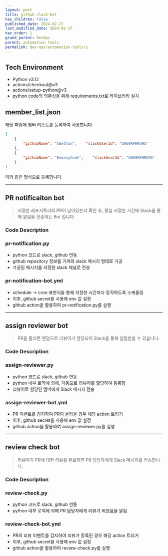 ```yaml
---
layout: post
title: github-slack-bot
has_children: false
published_date: 2024-02-27
last_modified_date: 2024-02-27
nav_order: 1
grand_parent: DevOps
parent: automation tools
permalink: dev-ops/automation-tools/1
---
```


## Tech Environment

- Python v3.12
- actions/checkout@v3
- actions/setup-python@v3
- python code의 의존성을 위해 requirements.txt로 라이브러리 설치

## member_list.json


해당 파일에 멤버 리스트를 등록하여 사용합니다.


```json
[  
	{    
		"githubName": "CEethan",    "slackUserId": "U069RPHRU95"  
	},  
	{    
		"githubName": "EeeasyCode",    "slackUserId": "U069RPHRU95"  
	}
]
```


이와 같은 형식으로 등록합니다.


---


## PR notificaiton bot


> 지정한 레포지토리의 PR이 남아있는지 확인 후, 평일 지정한 시간에 Slack을 통해 알림을 전송하는 Bot 입니다.


### Code Description


### pr-notification.py

- python 코드로 slack, github 연동
- github repository 정보를 가져와 slack 메시지 형태로 가공
- 가공된 메시지를 지정한 slack 채널로 전송

### pr-notification-bot.yml

- schedule -> cron 표현식을 통해 지정한 시간마다 동작하도록
스케줄링
- 이후, github secret을 사용해 env 값 설정
- github action을 활용하여 pr-notification.py를 실행

---


## assign reviewer bot


> PR을 올리면 랜덤으로 리뷰어가 할당되어 Slack을 통해 알림받을 수 있습니다.


### Code Description


### assign-reviewer.py

- python 코드로 slack, github 연동
- python 내부 로직에 의해, 자동으로 리뷰어를 할당하여 등록함
- 리뷰어로 할당된 멤버에게 Slack 메시지 전송

### assign-reviewer-bot.yml

- PR 이벤트를 감지하여 PR이 올라올 경우 해당 action 트리거
- 이후, github secret을 사용해 env 값 설정
- github action을 활용하여 assign-reviewer.py를 실행

---


## review check bot


> 리뷰어가 PR에 대한 리뷰를 완료하면 PR 담당자에게 Slack 메시지를 전송합니다.


### Code Description


### review-check.py

- python 코드로 slack, github 연동
- python 내부 로직에 의해 PR 담당자에게 리뷰가 되었음을 알림

### review-check-bot.yml

- PR의 리뷰 이벤트를 감지하여 리뷰가 등록된 경우 해당 action
트리거
- 이후, github secret을 사용해 env 값 설정
- github action을 활용하여 review-check.py를 실행
